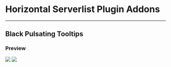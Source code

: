 # Horizontal Serverlist Plugin Addons
---------------------------------------

## Black Pulsating Tooltips

### Preview
![](https://vgy.me/666ivb.gif) ![](https://vgy.me/htnABi.gif)
